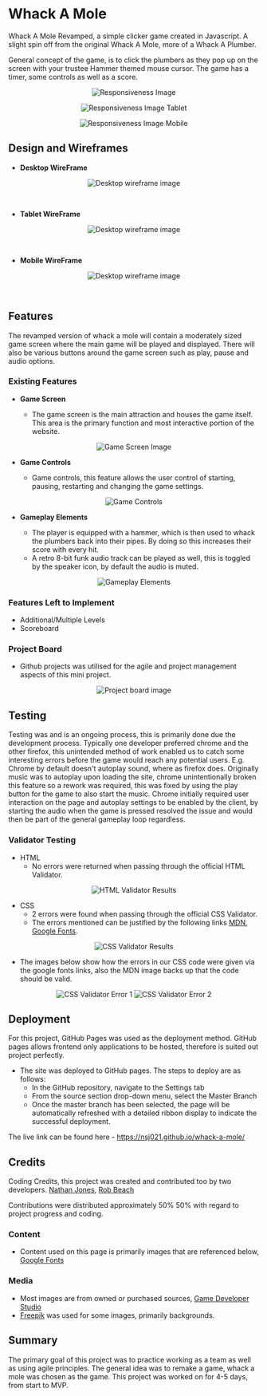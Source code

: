 # Whack A Mole

Whack A Mole Revamped, a simple clicker game created in Javascript. A slight spin off from the original Whack A Mole, more of a Whack A Plumber.

General concept of the game, is to click the plumbers as they pop up on the screen with your trustee Hammer themed mouse cursor. The game has a timer, some controls as well as a score.

<p align="center">
<img src="./assets/images/responsiveness-image.png" alt="Responsiveness Image">
</P>

<p align="center">
<img src="./assets/images/responsiveness-image-TB.png" alt="Responsiveness Image Tablet">
</P>

<p align="center">
<img src="./assets/images/responsiveness-image-MB.png" alt="Responsiveness Image Mobile">
</P>


## Design and Wireframes

- __Desktop WireFrame__

<p align="center">
<img src="./assets/images/whack-a-mole-DTWire.png" alt="Desktop wireframe image">
</p>
<br>

- __Tablet WireFrame__

<p align="center">
<img src="./assets/images/whack-a-mole-TBWire.png" alt="Desktop wireframe image">
</p>
<br>

- __Mobile WireFrame__

<p align="center">
<img src="./assets/images/whack-a-mole-MBWire.png" alt="Desktop wireframe image">
</p>
<br>

## Features 

The revamped version of whack a mole will contain a moderately sized game screen where the main game will be played and displayed. There will also be various buttons around the game screen such as play, pause and audio options.

### Existing Features

- __Game Screen__

  - The game screen is the main attraction and houses the game itself. This area is the primary function and most interactive portion of the website. 

<p align="center">
<img src="./assets/images/game-screen.png" alt="Game Screen Image">
</P>

- __Game Controls__

  - Game controls, this feature allows the user control of starting, pausing, restarting and changing the game settings.

<p align="center">
<img src="./assets/images/game-controls.png" alt="Game Controls">
</P>

- __Gameplay Elements__

  - The player is equipped with a hammer, which is then used to whack the plumbers back into their pipes. By doing so this increases their score with every hit.
  - A retro 8-bit funk audio track can be played as well, this is toggled by the speaker icon, by default the audio is muted.

<p align="center">
<img src="./assets/images/hammer.png" alt="Gameplay Elements">
</P>


### Features Left to Implement

- Additional/Multiple Levels
- Scoreboard

### Project Board

- Github projects was utilised for the agile and project management aspects of this mini project.
<p align="center">
<img src="./assets/images/project-board.png" alt="Project board image">
</P>

## Testing 

Testing was and is an ongoing process, this is primarily done due the development process. Typically one developer preferred chrome and the other firefox, this unintended method of work enabled us to catch some interesting errors before the game would reach any potential users. E.g. Chrome by default doesn't autoplay sound, where as firefox does. Originally music was to autoplay upon loading the site, chrome unintentionally broken this feature so a rework was required, this was fixed by using the play button for the game to also start the music. Chrome initially required user interaction on the page and autoplay settings to be enabled by the client, by starting the audio when the game is pressed resolved the issue and would then be part of the general gameplay loop regardless.


### Validator Testing 

- HTML
  - No errors were returned when passing through the official HTML Validator.

<p align="center">
<img src="./assets/images/html-validator.png" alt="HTML Validator Results">
</P>

- CSS
  - 2 errors were found when passing through the official CSS Validator.
  - The errors mentioned can be justified by the following links [MDN](https://developer.mozilla.org/en-US/docs/Web/CSS/font-optical-sizing), [Google Fonts](https://fonts.google.com/share?selection.family=Orbitron:wght@400..900).

<p align="center">
<img src="./assets/images/css-validator.png" alt="CSS Validator Results">
</P>

- The images below show how the errors in our CSS code were given via the google fonts links, also the MDN image backs up that the code should be valid.

<p align="center">
<img src="./assets/images/MDN-css-error.png" alt="CSS Validator Error 1">
<img src="./assets/images/google-fonts-css-error.png" alt="CSS Validator Error 2">
</P>


## Deployment

For this project, GitHub Pages was used as the deployment method. GitHub pages allows frontend only applications to be hosted, therefore is suited out project perfectly.

- The site was deployed to GitHub pages. The steps to deploy are as follows: 
  - In the GitHub repository, navigate to the Settings tab 
  - From the source section drop-down menu, select the Master Branch
  - Once the master branch has been selected, the page will be automatically refreshed with a detailed ribbon display to indicate the successful deployment. 

The live link can be found here - https://nsj021.github.io/whack-a-mole/ 


## Credits 

Coding Credits, this project was created and contributed too by two developers.
[Nathan Jones](https://github.com/NSJ021),
[Rob Beach](https://github.com/surfdemon)

Contributions were distributed approximately 50% 50% with regard to project progress and coding.

### Content 

- Content used on this page is primarily images that are referenced below, [Google Fonts](https://fonts.google.com/)


### Media

- Most images are from owned or purchased sources, [Game Developer Studio](https://www.gamedeveloperstudio.com/)
- [Freepik](https://www.freepik.com/) was used for some images, primarily backgrounds.


## Summary

The primary goal of this project was to practice working as a team as well as using agile principles. The general idea was to remake a game, whack a mole was chosen as the game.
This project was worked on for 4-5 days, from start to MVP.
